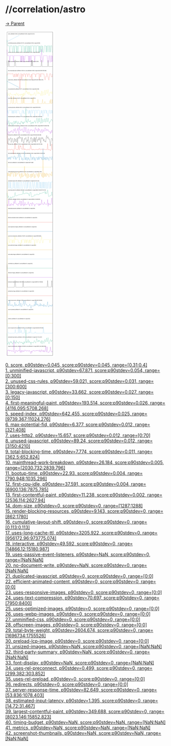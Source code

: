 
# //correlation/astro

[→ Parent](../..)

![PLOT: correlation](./correlation.svg)

[0. score, p90stdev=0.045, score:p90stdev=0.045, range=[0.31:0.4]](../../meta/score/samples/astro)  
[1. unminified-javascript, p90stdev=67.871, score:p90stdev=0.054, range=[0:300]](../../unminified-javascript/samples/astro/)  
[2. unused-css-rules, p90stdev=59.021, score:p90stdev=0.031, range=[300:600]](../../unused-css-rules/samples/astro/)  
[3. legacy-javascript, p90stdev=33.662, score:p90stdev=0.027, range=[0:150]](../../legacy-javascript/samples/astro/)  
[4. first-meaningful-paint, p90stdev=193.514, score:p90stdev=0.026, range=[4116.095:5708.268]](../../first-meaningful-paint/samples/astro/)  
[5. speed-index, p90stdev=642.455, score:p90stdev=0.025, range=[9739.367:11024.276]](../../speed-index/samples/astro/)  
[6. max-potential-fid, p90stdev=6.377, score:p90stdev=0.012, range=[321:408]](../../max-potential-fid/samples/astro/)  
[7. uses-http2, p90stdev=15.657, score:p90stdev=0.012, range=[0:70]](../../uses-http2/samples/astro/)  
[8. unused-javascript, p90stdev=89.24, score:p90stdev=0.012, range=[3150:4210]](../../unused-javascript/samples/astro/)  
[9. total-blocking-time, p90stdev=7.774, score:p90stdev=0.011, range=[362.5:652.824]](../../total-blocking-time/samples/astro/)  
[10. mainthread-work-breakdown, p90stdev=26.184, score:p90stdev=0.005, range=[2030.732:2839.796]](../../mainthread-work-breakdown/samples/astro/)  
[11. bootup-time, p90stdev=22.93, score:p90stdev=0.004, range=[790.948:1035.296]](../../bootup-time/samples/astro/)  
[12. first-cpu-idle, p90stdev=37.591, score:p90stdev=0.004, range=[6900.136:7875.785]](../../first-cpu-idle/samples/astro/)  
[13. first-contentful-paint, p90stdev=11.238, score:p90stdev=0.002, range=[2536.114:2627.94]](../../first-contentful-paint/samples/astro/)  
[14. dom-size, p90stdev=0, score:p90stdev=0, range=[1287:1288]](../../dom-size/samples/astro/)  
[15. render-blocking-resources, p90stdev=9.143, score:p90stdev=0, range=[862:1780]](../../render-blocking-resources/samples/astro/)  
[16. cumulative-layout-shift, p90stdev=0, score:p90stdev=0, range=[0.113:0.113]](../../cumulative-layout-shift/samples/astro/)  
[17. uses-long-cache-ttl, p90stdev=3205.922, score:p90stdev=0, range=[956172.96:973775.074]](../../uses-long-cache-ttl/samples/astro/)  
[18. interactive, p90stdev=49.592, score:p90stdev=0, range=[14866.12:15180.987]](../../interactive/samples/astro/)  
[19. uses-passive-event-listeners, p90stdev=NaN, score:p90stdev=0, range=[NaN:NaN]](../../uses-passive-event-listeners/samples/astro/)  
[20. no-document-write, p90stdev=NaN, score:p90stdev=0, range=[NaN:NaN]](../../no-document-write/samples/astro/)  
[21. duplicated-javascript, p90stdev=0, score:p90stdev=0, range=[0:0]](../../duplicated-javascript/samples/astro/)  
[22. efficient-animated-content, p90stdev=0, score:p90stdev=0, range=[0:0]](../../efficient-animated-content/samples/astro/)  
[23. uses-responsive-images, p90stdev=0, score:p90stdev=0, range=[0:0]](../../uses-responsive-images/samples/astro/)  
[24. uses-text-compression, p90stdev=70.697, score:p90stdev=0, range=[7950:8400]](../../uses-text-compression/samples/astro/)  
[25. uses-optimized-images, p90stdev=0, score:p90stdev=0, range=[0:0]](../../uses-optimized-images/samples/astro/)  
[26. uses-webp-images, p90stdev=0, score:p90stdev=0, range=[0:0]](../../uses-webp-images/samples/astro/)  
[27. unminified-css, p90stdev=0, score:p90stdev=0, range=[0:0]](../../unminified-css/samples/astro/)  
[28. offscreen-images, p90stdev=0, score:p90stdev=0, range=[0:0]](../../offscreen-images/samples/astro/)  
[29. total-byte-weight, p90stdev=2604.674, score:p90stdev=0, range=[1696734:1755526]](../../total-byte-weight/samples/astro/)  
[30. preload-lcp-image, p90stdev=0, score:p90stdev=0, range=[0:0]](../../preload-lcp-image/samples/astro/)  
[31. unsized-images, p90stdev=NaN, score:p90stdev=0, range=[NaN:NaN]](../../unsized-images/samples/astro/)  
[32. third-party-summary, p90stdev=NaN, score:p90stdev=0, range=[NaN:NaN]](../../third-party-summary/samples/astro/)  
[33. font-display, p90stdev=NaN, score:p90stdev=0, range=[NaN:NaN]](../../font-display/samples/astro/)  
[34. uses-rel-preconnect, p90stdev=0.499, score:p90stdev=0, range=[299.382:303.852]](../../uses-rel-preconnect/samples/astro/)  
[35. uses-rel-preload, p90stdev=0, score:p90stdev=0, range=[0:0]](../../uses-rel-preload/samples/astro/)  
[36. redirects, p90stdev=0, score:p90stdev=0, range=[0:0]](../../redirects/samples/astro/)  
[37. server-response-time, p90stdev=82.649, score:p90stdev=0, range=[53.836:1078.403]](../../server-response-time/samples/astro/)  
[38. estimated-input-latency, p90stdev=1.395, score:p90stdev=0, range=[14.72:31.467]](../../estimated-input-latency/samples/astro/)  
[39. largest-contentful-paint, p90stdev=349.688, score:p90stdev=0, range=[8023.146:15852.823]](../../largest-contentful-paint/samples/astro/)  
[40. timing-budget, p90stdev=NaN, score:p90stdev=NaN, range=[NaN:NaN]](../../timing-budget/samples/astro/)  
[41. metrics, p90stdev=NaN, score:p90stdev=NaN, range=[NaN:NaN]](../../metrics/samples/astro/)  
[42. screenshot-thumbnails, p90stdev=NaN, score:p90stdev=NaN, range=[NaN:NaN]](../../screenshot-thumbnails/samples/astro/)  
